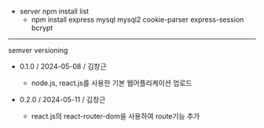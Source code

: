 * server npm install list
  - npm install express mysql mysql2 cookie-parser express-session bcrypt


* * *
semver versioning

* 0.1.0 / 2024-05-08 / 김창근
  - node.js, react.js를 사용한 기본 웹어플리케이션 업로드

* 0.2.0 / 2024-05-11 / 김창근
  - react.js의 react-router-dom을 사용하여 route기능 추가